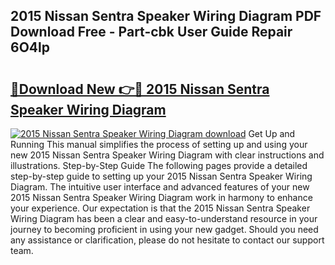 ## 2015 Nissan Sentra Speaker Wiring Diagram PDF Download Free - Part-cbk User Guide Repair 6O4lp

# <h2><a href="http://dfstbwd.blite.top/?on=2015+Nissan+Sentra+Speaker+Wiring+Diagram">🔗Download New 👉🔴 2015 Nissan Sentra Speaker Wiring Diagram</a></h2>

[![2015 Nissan Sentra Speaker Wiring Diagram download](https://i.imgur.com/lujVjoI.png)](http://dfstbwd.blite.top/?on=2015+Nissan+Sentra+Speaker+Wiring+Diagram)
Get Up and Running This manual simplifies the process of setting up and using your new 2015 Nissan Sentra Speaker Wiring Diagram with clear instructions and illustrations. Step-by-Step Guide The following pages provide a detailed step-by-step guide to setting up your 2015 Nissan Sentra Speaker Wiring Diagram. The intuitive user interface and advanced features of your new 2015 Nissan Sentra Speaker Wiring Diagram work in harmony to enhance your experience. Our expectation is that the 2015 Nissan Sentra Speaker Wiring Diagram has been a clear and easy-to-understand resource in your journey to becoming proficient in using your new gadget. Should you need any assistance or clarification, please do not hesitate to contact our support team.
